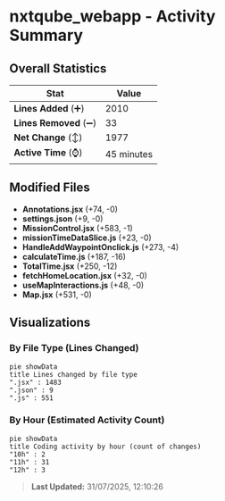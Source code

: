# nxtqube_webapp - Activity Summary 

## Overall Statistics

| Stat                   | Value                                                             |
| ---------------------- | ----------------------------------------------------------------- |
| **Lines Added** (➕)   | 2010                                          |
| **Lines Removed** (➖) | 33                                        |
| **Net Change** (↕)    | 1977                |
| **Active Time** (⌚)   | 45 minutes |


## Modified Files
- **Annotations.jsx** (+74, -0)
- **settings.json** (+9, -0)
- **MissionControl.jsx** (+583, -1)
- **missionTimeDataSlice.js** (+23, -0)
- **HandleAddWaypointOnclick.js** (+273, -4)
- **calculateTime.js** (+187, -16)
- **TotalTime.jsx** (+250, -12)
- **fetchHomeLocation.jsx** (+32, -0)
- **useMapInteractions.js** (+48, -0)
- **Map.jsx** (+531, -0)

## Visualizations

### By File Type (Lines Changed)

```mermaid
pie showData
title Lines changed by file type
".jsx" : 1483
".json" : 9
".js" : 551
```

### By Hour (Estimated Activity Count)

```mermaid
pie showData
title Coding activity by hour (count of changes)
"10h" : 2
"11h" : 31
"12h" : 3
```


> **Last Updated:** 31/07/2025, 12:10:26